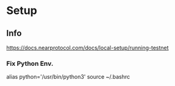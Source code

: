# Setup 

## Info
https://docs.nearprotocol.com/docs/local-setup/running-testnet


### Fix Python Env.
alias python='/usr/bin/python3'
source ~/.bashrc
